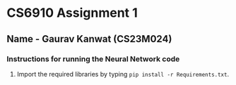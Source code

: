 # CS6910 Assignment 1
## Name - Gaurav Kanwat (CS23M024)

### Instructions for running the Neural Network code
1. Import the required libraries by typing `pip install -r Requirements.txt`.
